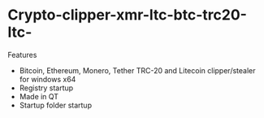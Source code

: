 # Crypto-clipper-xmr-ltc-btc-trc20-ltc-
Features
- Bitcoin, Ethereum, Monero, Tether TRC-20 and Litecoin clipper/stealer for windows x64
- Registry startup
- Made in QT
- Startup folder startup
